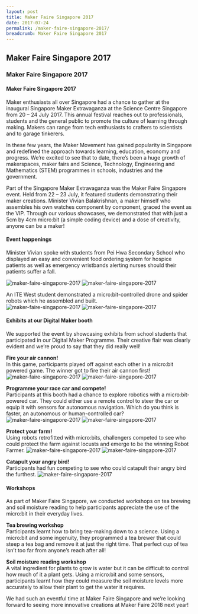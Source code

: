 ```yaml
---
layout: post
title: Maker Faire Singapore 2017
date: 2017-07-24
permalink: /maker-faire-singapore-2017/
breadcrumb: Maker Faire Singapore 2017
---
```


## Maker Faire Singapore 2017
### Maker Faire Singapore 2017
#### Maker Faire Singapore 2017
Maker enthusiasts all over Singapore had a chance to gather at the inaugural Singapore Maker Extravaganza at the Science Centre Singapore from 20 – 24 July 2017. This annual festival reaches out to professionals, students and the general public to promote the culture of learning through making. Makers can range from tech enthusiasts to crafters to scientists and to garage tinkerers.

In these few years, the Maker Movement has gained popularity in Singapore and redefined the approach towards learning, education, economy and progress. We’re excited to see that to date, there’s been a huge growth of makerspaces, maker fairs and Science, Technology, Engineering and Mathematics (STEM) programmes in schools, industries and the government.

Part of the Singapore Maker Extravaganza was the Maker Faire Singapore event. Held from 22 – 23 July, it featured students demonstrating their maker creations. Minister Vivian Balakrishnan, a maker himself who assembles his own watches component by component, graced the event as the VIP. Through our various showcases, we demonstrated that with just a 5cm by 4cm micro:bit (a simple coding device) and a dose of creativity, anyone can be a maker!

#### Event happenings
Minister Vivian spoke with students from Pei Hwa Secondary School who displayed an easy and convenient food ordering system for hospice patients as well as emergency wristbands alerting nurses should their patients suffer a fall.

![maker-faire-singapore-2017](/images/stories/features/maker-faire-singapore-2017/maker-faire-singapore-2017-1.jpg)
![maker-faire-singapore-2017](/images/stories/features/maker-faire-singapore-2017/maker-faire-singapore-2017-2.jpg)

An ITE West student demonstrated a micro:bit-controlled drone and spider robots which he assembled and built.<br>
![maker-faire-singapore-2017](/images/stories/features/maker-faire-singapore-2017/maker-faire-singapore-2017-3.jpg)
![maker-faire-singapore-2017](/images/stories/features/maker-faire-singapore-2017/maker-faire-singapore-2017-4.jpg)

#### Exhibits at our Digital Maker booth
We supported the event by showcasing exhibits from school students that participated in our Digital Maker Programme. Their creative flair was clearly evident and we’re proud to say that they did really well!

**Fire your air cannon!**<br>
In this game, participants played off against each other in a micro:bit powered game. The winner got to fire their air cannon first!
![maker-faire-singapore-2017](/images/stories/features/maker-faire-singapore-2017/maker-faire-singapore-2017-5.jpg)
![maker-faire-singapore-2017](/images/stories/features/maker-faire-singapore-2017/maker-faire-singapore-2017-6.jpg)

**Programme your race car and compete!**<br>
Participants at this booth had a chance to explore robotics with a micro:bit-powered car. They could either use a remote control to steer the car or equip it with sensors for autonomous navigation. Which do you think is faster, an autonomous or human-controlled car?
![maker-faire-singapore-2017](/images/stories/features/maker-faire-singapore-2017/maker-faire-singapore-2017-7.jpg)
![maker-faire-singapore-2017](/images/stories/features/maker-faire-singapore-2017/maker-faire-singapore-2017-8.jpg)

**Protect your farm!**<br>
Using robots retrofitted with micro:bits, challengers competed to see who could protect the farm against locusts and emerge to be the winning Robot Farmer.
![maker-faire-singapore-2017](/images/stories/features/maker-faire-singapore-2017/maker-faire-singapore-2017-9.jpg)
![maker-faire-singapore-2017](/images/stories/features/maker-faire-singapore-2017/maker-faire-singapore-2017-10.jpg)

**Catapult your angry bird!**<br>
Participants had fun competing to see who could catapult their angry bird the furthest.
![maker-faire-singapore-2017](/images/stories/features/maker-faire-singapore-2017/maker-faire-singapore-2017-11.jpg)

#### Workshops
As part of Maker Faire Singapore, we conducted workshops on tea brewing and soil moisture reading to help participants appreciate the use of the micro:bit in their everyday lives.

**Tea brewing workshop**<br>
Participants learnt how to bring tea-making down to a science. Using a micro:bit and some ingenuity, they programmed a tea brewer that could steep a tea bag and remove it at just the right time. That perfect cup of tea isn’t too far from anyone’s reach after all!

**Soil moisture reading workshop**<br>
A vital ingredient for plants to grow is water but it can be difficult to control how much of it a plant gets. Using a micro:bit and some sensors, participants learnt how they could measure the soil moisture levels more accurately to allow their plant to get the water it requires.

We had such an eventful time at Maker Faire Singapore and we’re looking forward to seeing more innovative creations at Maker Faire 2018 next year!



